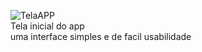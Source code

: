 ![TelaAPP](https://github.com/user-attachments/assets/5317eec8-9026-445d-af25-c4fc4c658083)
<br>
Tela inicial do app <br>
uma interface simples e de facil usabilidade
